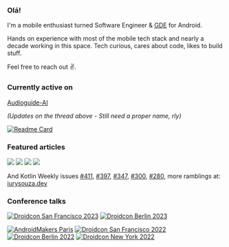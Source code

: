 ### Olá!

I'm a mobile enthusiast turned Software Engineer & [GDE](https://developers.google.com/community/experts) for Android. 

Hands on experience with most of the mobile tech stack and nearly a decade working in this space. Tech curious, cares about code, likes to build stuff.

Feel free to reach out :v:.

### Currently active on

[Audioguide-AI](https://bsky.app/profile/iurysouza.dev/post/3lcpuhv7jjs2e)

_(Updates on the thread above - Still need a proper name, rly)_


[![Readme Card](https://github-readme-stats.vercel.app/api/pin/?username=iurysza&repo=module-graph&show_icons=true&theme=dracula)](https://github.com/iurysza/module-graph)



### Featured articles

[![](https://androidweekly.net/issues/issue-648/badge)](https://androidweekly.net/issues/issue-648/)
[![](https://androidweekly.net/issues/issue-646/badge)](https://androidweekly.net/issues/issue-646/) [![](https://androidweekly.net/issues/issue-627/badge)](https://androidweekly.net/issues/issue-627)
[![](https://androidweekly.net/issues/issue-564/badge)](https://androidweekly.net/issues/issue-564)

And Kotlin Weekly issues [#411](https://mailchi.mp/kotlinweekly/kotlin-weekly-411), [#397](https://mailchi.mp/kotlinweekly/kotlin-weekly-397), [#347](https://mailchi.mp/kotlinweekly/kotlin-weekly-347), [#300](https://mailchi.mp/kotlinweekly/kotlin-weekly-300), [#280](https://mailchi.mp/kotlinweekly/kotlin-weekly-280), more ramblings at: [iurysouza.dev](https://iurysouza.dev)

### Conference talks

[![Droidcon San Francisco 2023](https://img.shields.io/static/v1?label=&message=Droidcon%20San%20Francisco%202023&color=555&logo=android&logoColor=000000)](https://www.droidcon.com/2023/07/20/crash-course-in-building-your-first-gradle-plugin/)
[![Droidcon Berlin 2023](https://img.shields.io/static/v1?label=&message=Droidcon%20Berlin%202023&color=555&logo=android&logoColor=3FE4C5)](https://www.droidcon.com/2023/08/01/crash-course-in-building-your-first-gradle-plugin-2/)




[![AndroidMakers Paris](https://img.shields.io/static/v1?label=&message=AndroidMakers%20Paris%202022&color=555&logo=android&logoColor=4EB6E3)](https://youtu.be/zhojedjltay)
[![Droidcon San Francisco 2022](https://img.shields.io/static/v1?label=&message=Droidcon%20San%20Francisco%2022&color=555&logo=android&logoColor=000000)](https://www.droidcon.com/2022/08/01/android-benchmarking-and-other-stories/)
[![Droidcon Berlin 2022](https://img.shields.io/static/v1?label=&message=Droidcon%20Berlin%2022&color=555&logo=android&logoColor=3FE4C5)](https://www.droidcon.com/2022/08/01/android-benchmarking-and-other-stories-2/)
[![Droidcon New York 2022](https://img.shields.io/static/v1?label=&message=Droidcon%20New%20York%2022&color=555&logo=android&logoColor=FF7258)](https://www.droidcon.com/2022/09/29/android-benchmarking-and-other-stories-3/)




